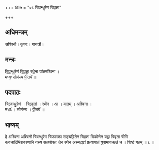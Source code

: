 +++
title = "०८ त्रिवन्धुरेण त्रिवृता"

+++
## अधिमन्त्रम्
अश्विनौ। कृष्णः। गायत्री।

## मन्त्रः
त्रि॒व॒न्धु॒रेण॑ त्रि॒वृता॒ रथे॒ना या॑तमश्विना ।  
मध्वः॒ सोम॑स्य पी॒तये॑ ॥

## पदपाठः
त्रि॒ऽव॒न्धु॒रेण॑ । त्रि॒ऽवृता॑ । रथे॑न । आ । या॒त॒म् । अ॒श्वि॒ना॒ ।  
मध्वः॑ । सोम॑स्य । पी॒तये॑ ॥

## भाष्यम्
हे अश्विना अश्विनौ त्रिवन्धुरेण त्रिफलका सङ्घट्टितेन त्रिवृता त्रिकोणेन यद्वा त्रिवृता त्रीणि कवचादिभिरावरणानि यस्य सतथोक्तः तेन रथेन अस्मद्यज्ञं प्रत्यायातं युवामागच्छतं च । शिष्टं गतम् ॥ ८ ॥